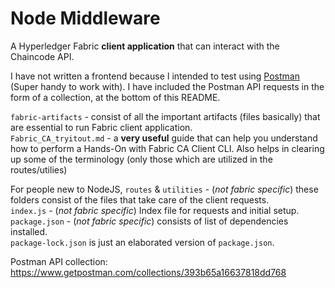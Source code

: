 # Node Middleware
A Hyperledger Fabric **client application** that can interact with the Chaincode API.

I have not written a frontend because I intended to test using [Postman](https://www.postman.com/) (Super handy to work with). I have included the Postman API requests in the form of a collection, at the bottom of this README.

`fabric-artifacts` - consist of all the important artifacts (files basically) that are essential to run Fabric client application.  
`Fabric_CA_tryitout.md` - a **very useful** guide that can help you understand how to perform a Hands-On with Fabric CA Client CLI. Also helps in clearing up some of the terminology (only those which are utilized in the routes/utilies)

For people new to NodeJS,
`routes` & `utilities` - (_not fabric specific_) these folders consist of the files that take care of the client requests.  
`index.js` - (_not fabric specific_) Index file for requests and initial setup.  
`package.json` - (_not fabric specific_) consists of list of dependencies installed.  
`package-lock.json` is just an elaborated version of `package.json`.

Postman API collection:  
https://www.getpostman.com/collections/393b65a16637818dd768
